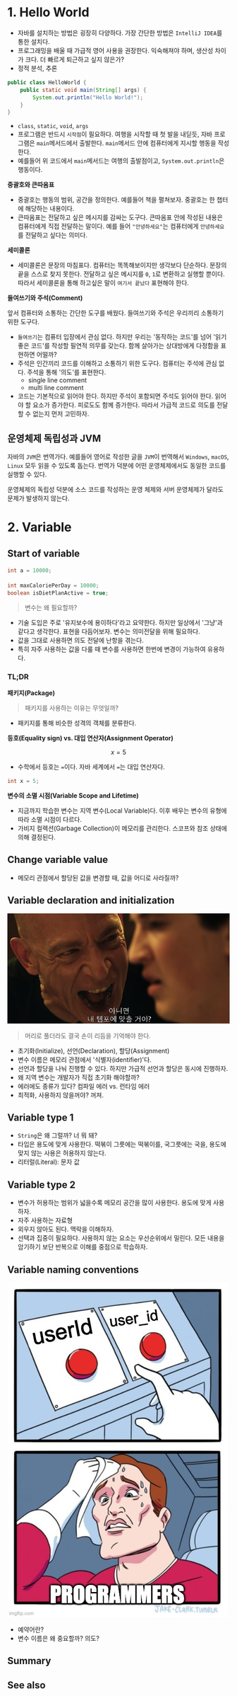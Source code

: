 # 1. Hello World

- 자바를 설치하는 방법은 굉장히 다양하다. 가장 간단한 방법은 `IntelliJ IDEA`를 통한 설치다.
- 프로그래밍을 배울 때 가급적 영어 사용을 권장한다. 익숙해져야 하며, 생산성 차이가 크다. 더 빠르게 퇴근하고 싶지 않은가?
- 정적 분석, 추론

```java
public class HelloWorld {
    public static void main(String[] args) {
        System.out.println("Hello World!");
    }
}
```

- `class`, `static`, `void`, `args`
- 프로그램은 반드시 `시작점`이 필요하다. 여행을 시작할 때 첫 발을 내딛듯, 자바 프로그램은 `main`메서드에서 출발한다. `main`메서드 안에 컴퓨터에게 지시할 행동을 작성한다.
- 예를들어 위 코드에서 `main`메서드는 여행의 출발점이고, `System.out.println`은 행동이다.

**중괄호와 큰따옴표**

- 중괄호는 행동의 범위, 공간을 정의한다. 예를들어 책을 펼쳐보자. 중괄호는 한 챕터에 해당하는 내용이다.
- 큰따옴표는 전달하고 싶은 메시지를 감싸는 도구다. 큰따옴표 안에 작성된 내용은 컴퓨터에게 직접 전달하는 말이다. 예를 들어 `"안녕하세요"`는 컴퓨터에게 `안녕하세요`를 전달하고 싶다는 의미다.

**세미콜론**

- 세미콜론은 문장의 마침표다. 컴퓨터는 똑똑해보이지만 생각보다 단순하다. 문장의 끝을 스스로 찾지 못한다. 전달하고 싶은 메시지를 `0`, `1`로 변환하고 실행할 뿐이다.
  따라서 세미콜론을 통해 하고싶은 말이 `여기서 끝났다` 표현해야 한다.

**들여쓰기와 주석(Comment)**

앞서 컴퓨터와 소통하는 간단한 도구를 배웠다. 들여쓰기와 주석은 우리끼리 소통하기 위한 도구다.

- `들여쓰기`는 컴퓨터 입장에서 관심 없다. 하지만 우리는 '동작하는 코드'를 넘어 '읽기 좋은 코드'를 작성할 필연적 의무를 갖는다. 함께 살아가는 상대방에게 다정함을 표현하면 어떨까?
- 주석은 인간끼리 코드를 이해하고 소통하기 위한 도구다. 컴퓨터는 주석에 관심 없다. 주석을 통해 '의도'를 표현한다.
  - single line comment
  - multi line comment
- 코드는 기본적으로 읽어야 한다. 하지만 주석이 포함되면 주석도 읽어야 한다. 읽어야 할 요소가 증가한다. 피로도도 함께 증가한다. 따라서 가급적 코드로 의도를 전달할 수 없는지 먼저 고민하자.

## 운영체제 독립성과 JVM

자바의 `JVM`은 번역가다. 예를들어 영어로 작성한 글을 `JVM`이 번역해서 `Windows`, `macOS`, `Linux` 모두 읽을 수 있도록 돕는다. 번역가 덕분에 어떤 운영체제에서도 동일한
코드를 실행할 수 있다.

운영체제의 독립성 덕분에 소스 코드를 작성하는 운영 체제와 서버 운영체제가 달라도 문제가 발생하지 않는다.

# 2. Variable

## Start of variable

```java
int a = 10000;

int maxCaloriePerDay = 10000;
boolean isDietPlanActive = true;
```

> 변수는 왜 필요할까?

- 기술 도입은 주로 '유지보수에 용이하다'라고 요약한다. 하지만 일상에서 '그냥'과 같다고 생각한다. 표현을 다듬어보자. 변수는 의미전달을 위해 필요하다.
- 값을 그대로 사용하면 의도 전달에 난항을 겪는다.
- 특히 자주 사용하는 값을 다룰 때 변수를 사용하면 한번에 변경이 가능하여 유용하다.

### TL;DR

**패키지(Package)**

> 패키지를 사용하는 이유는 무엇일까?

- 패키지를 통해 비슷한 성격의 객체를 분류한다.

**등호(Equality sign) vs. 대입 연산자(Assignment Operator)**

$$
x = 5
$$

- 수학에서 등호는 `=`이다. 자바 세계에서 `=`는 대입 연산자다. 

```java
int x = 5;
```

**변수의 소멸 시점(Variable Scope and Lifetime)**

- 지금까지 학습한 변수는 지역 변수(Local Variable)다. 이후 배우는 변수의 유형에 따라 소멸 시점이 다르다.
- 가비지 컬렉션(Garbage Collection)이 메모리를 관리한다. 스코프와 참조 상태에 의해 결정된다.

## Change variable value

- 메모리 관점에서 할당된 값을 변경할 때, 값을 어디로 사라질까?

## Variable declaration and initialization

![NOT QUITE MY TEMPO <출처: 위플래시>](whiplash-tempo.png)

> 머리로 풀더라도 결국 손이 리듬을 기억해야 한다.

- 초기화(Initialize), 선언(Declaration), 할당(Assignment)
- 변수 이름은 메모리 관점에서 '식별자(identifier)'다.
- 선언과 할당을 나눠 진행할 수 있다. 하지만 가급적 선언과 할당은 동시에 진행하자.
- 왜 지역 변수는 개발자가 직접 초기화 해야할까?
- 에러에도 종류가 있다? 컴파일 에러 vs. 런타임 에러
- 최적화, 사용하지 않을꺼야? 꺼져.

## Variable type 1

- `String`은 왜 그럴까? 너 뭐 돼?
- 타입은 용도에 맞게 사용한다. 떡볶이 그릇에는 떡볶이를, 국그릇에는 국을, 용도에 맞지 않는 사용은 허용하지 않는다.
- 리터럴(Literal): 문자 값

## Variable type 2

- 변수가 허용하는 범위가 넓을수록 메모리 공간을 많이 사용한다. 용도에 맞게 사용하자.
- 자주 사용하는 자료형
- 외우지 않아도 된다. 맥락을 이해하자.
- 선택과 집중이 필요하다. 사용하지 않는 요소는 우선순위에서 밀린다. 모든 내용을 암기하기 보단 반복으로 이해를 중점으로 학습하자.

## Variable naming conventions

![Naming conventions <출처: Reddit>](programmer-humor-naming.jpg)

- 예약어란?
- 변수 이름은 왜 중요할까? 의도?

## Summary

## See also
